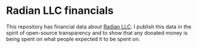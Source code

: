 # Radian LLC financials

This repository has financial data about [Radian
LLC](https://radian.codes). I publish this data in the spirit of
open-source transparency and to show that any donated money is being
spent on what people expected it to be spent on.
